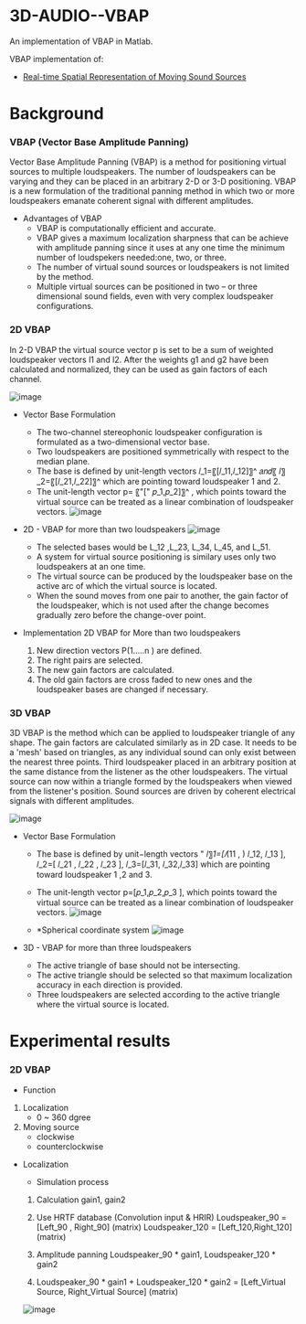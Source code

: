 # 3D-AUDIO--VBAP

An implementation of VBAP in Matlab.

VBAP implementation of:

* [Real-time Spatial Representation of Moving Sound Sources][research]

[research]: http://lib.tkk.fi/Diss/2001/isbn9512255324/article1.pdf

# Background

### VBAP (Vector Base Amplitude Panning)
Vector Base Amplitude Panning (VBAP) is a method for positioning virtual sources to multiple loudspeakers. The number of loudspeakers can be varying and they can be placed in an arbitrary 2-D or 3-D positioning. VBAP is a new formulation of the traditional panning method in which two or more loudspeakers emanate coherent signal with different amplitudes.

* Advantages of VBAP
  * VBAP is computationally efficient and accurate.
  * VBAP gives a maximum localization sharpness that can be achieve with amplitude panning since it uses at any one time the minimum number of loudspekers needed:one, two, or three.
  * The number of virtual sound sources or loudspeakers is not limited by the method.
  * Multiple virtual sources can be positioned in two – or three dimensional sound fields, even with very complex loudspeaker configurations.


### 2D VBAP
In 2-D VBAP the virtual source vector p is set to be a sum of weighted loudspeaker vectors l1 and l2.
After the weights g1 and g2 have been calculated and normalized, they can be used as gain factors of each channel.

![image](https://user-images.githubusercontent.com/86009768/137612970-bb925a34-1567-4b69-9a46-592ba8600b88.png)

* Vector Base Formulation
  * The two-channel stereophonic loudspeaker configuration is formulated as a two-dimensional vector base.
  * Two loudspeakers are positioned symmetrically with respect to the median plane.
  * The base is defined by unit-length vectors 𝑙_1=〖[𝑙_11,𝑙_12]〗^  𝑎𝑛𝑑〖 𝑙〗_2=〖[𝑙_21,𝑙_22]〗^ which are pointing toward loudspeaker 1 and 2.
  * The unit-length vector p= 〖"[" 𝑝_1,𝑝_2]〗^ , which points toward the virtual source can be treated as a linear combination of loudspeaker vectors.
  ![image](https://user-images.githubusercontent.com/86009768/137613277-687545f7-957d-4d64-8fc6-54ae46394fb6.png)

* 2D - VBAP for more than two loudspeakers
  ![image](https://user-images.githubusercontent.com/86009768/137613484-da645842-6a35-49fd-8ed6-f4f7f431739d.png)
  * The selected bases would be L_12 ,L_23, L_34, L_45, and L_51.
  * A system for virtual source positioning  is similary uses only two loudspeakers at an one time.
  * The virtual source can be produced by the loudspeaker base on the active arc of which the virtual source is located. 
  * When the sound moves from one pair to another, the gain factor of the loudspeaker, which is not used after the change becomes gradually zero before the change-over point.

* Implementation 2D VBAP for More than two loudspeakers
 
	 1. New direction vectors P(1.....n ) are defined. 
	 2. The right pairs are selected. 
	 3. The new gain factors are calculated. 
	 4. The old gain factors are cross faded to new ones and the loudspeaker bases are changed if necessary.

### 3D VBAP
3D VBAP is the method which can be applied to loudspeaker triangle of any shape. 
The gain factors are calculated similarly as in 2D case.
It needs to be a 'mesh' based on triangles, as any individual sound can only exist between the nearest three points. 
Third loudspeaker placed in an arbitrary position at the same distance from the listener as the other loudspeakers.
The virtual source can now within a triangle formed by the loudspeakers when viewed from the listener's position.
Sound sources are driven by coherent electrical signals with different amplitudes.

![image](https://user-images.githubusercontent.com/86009768/137615835-ba9c554b-95fd-46a8-86c8-efbd51e4ade0.png)

* Vector Base Formulation
  * The base is defined by unit−length vectors "  𝑙〗_1=[𝑙_(11 , ) 𝑙_12, 𝑙_13  ], 𝑙_2=[ 𝑙_21  , 𝑙_22  , 𝑙_23  ], 𝑙_3=[𝑙_31, 𝑙_32,𝑙_33]  which are pointing toward loudspeaker 1 ,2 and 3.
  * The unit-length vector p=[𝑝_1,𝑝_2,𝑝_3 ],  which points toward the virtual source can be treated as a linear combination of loudspeaker vectors.
    ![image](https://user-images.githubusercontent.com/86009768/137616615-7649c953-b2a9-4e6e-bf1d-e3e454b02f0a.png)	
 
  * *Spherical coordinate system
    ![image](https://user-images.githubusercontent.com/86009768/137617364-c8d18dd8-2944-445d-bff4-f946060bc0d6.png)

* 3D - VBAP for more than three loudspeakers
  * The active triangle of base should not be intersecting.
  * The active triangle should be selected so that maximum localization accuracy in each direction is provided. 
  * Three loudspeakers are selected according to the active triangle where the virtual source is located.



# Experimental results

### 2D VBAP

* Function
1. Localization
   - 0 ~ 360 dgree
2. Moving source
   - clockwise
   - counterclockwise 

  * Localization 
    * Simulation process
    1. Calculation gain1, gain2

    2. Use HRTF database (Convolution input & HRIR)
       Loudspeaker_90 = [Left_90 , Right_90] (matrix) 
       Loudspeaker_120 = [Left_120,Right_120] (matrix) 
    
    3. Amplitude panning
      Loudspeaker_90 * gain1,
      Loudspeaker_120 * gain2

    4. Loudspeaker_90 * gain1 +  Loudspeaker_120 * gain2 = [Left_Virtual Source, Right_Virtual Source] (matrix) 

     ![image](https://user-images.githubusercontent.com/86009768/137618065-481b163f-7ec1-467e-819c-9d6841be4573.png)
    
    
